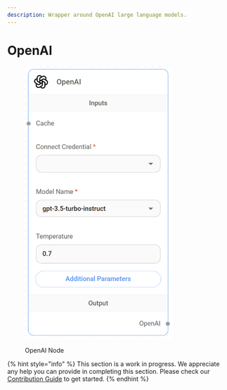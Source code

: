 ```yaml
---
description: Wrapper around OpenAI large language models.
---
```


# OpenAI

<figure><img src="../../../.gitbook/assets/image (7) (1) (1) (1) (1) (1) (1).png" alt="" width="334"><figcaption><p>OpenAI Node</p></figcaption></figure>

{% hint style="info" %}
This section is a work in progress. We appreciate any help you can provide in completing this section. Please check our [Contribution Guide](broken-reference) to get started.
{% endhint %}
